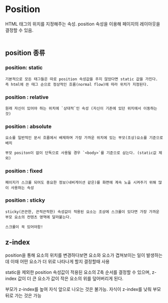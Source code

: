 # Position
HTML 태그의 위치를 지정해주는 속성. position 속성을 이용해 페이지의 레이아웃을 결정할 수 있음.
<br>
<br>

## position 종류

### position: static
    기본적으로 모든 태그들은 따로 position 속성값을 주지 않았다면 static 값을 가진다.
    즉 html에 쓴 태그 순으로 정상적인 흐름(normal flow)에 따라 위치가 지정된다.

### position : relative
    원래 자신이 있어야 하는 위치에 `상대적`인 속성 (자신이 기존에 있던 위치에서 이동하는 것)

### position : absolute
    요소를 일반적인 문서 흐름에서 배제하며 가장 가까운 위치에 있는 부모(조상)요소를 기준으로 배치

    부모 positon이 없이 단독으로 사용될 경우 `<body>`를 기준으로 삼는다. (static값 제외)

### position : fixed

    페이지가 스크롤 되어도 중요한 정보(네비게이션 같은)를 화면에 계속 노출 시켜주기 위해 많이 사용하는 속성

### position : sticky

    sticky(끈끈한, 끈적끈적한) 속성값이 적용된 요소는 조상에 스크롤이 있다면 가장 가까운 부모 요소의 컨텐츠 영역에 달라붙는다.
    
    스크롤이 꼭 있어야함!

## z-index
position을 통해 요소의 위치를 변경하다보면 요소와 요소가 겹쳐보이는 일이 발생하는데 이때 어떤 요소가 더 위로 나타나게 할지 결정할때 사용

static을 제외한 position 속성값이 적용된 요소의 Z축 순서를 결정할 수 있으며, z-index 값이 더 큰 요소가 값이 작은 요소의 위를 덮어버리게 된다.

부모가 z-index를 높여 자식 앞으로 나오는 것은 불가능. 자식이 z-index를 낮춰 부모 뒤로 가는 것은 가능

